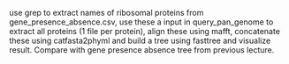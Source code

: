 use grep to extract names of ribosomal proteins from gene_presence_absence.csv, use these a input in query_pan_genome to extract all proteins (1 file per protein), align these using mafft, concatenate these using catfasta2phyml and build a tree using fasttree and visualize result. Compare with gene presence absence tree from previous lecture.
